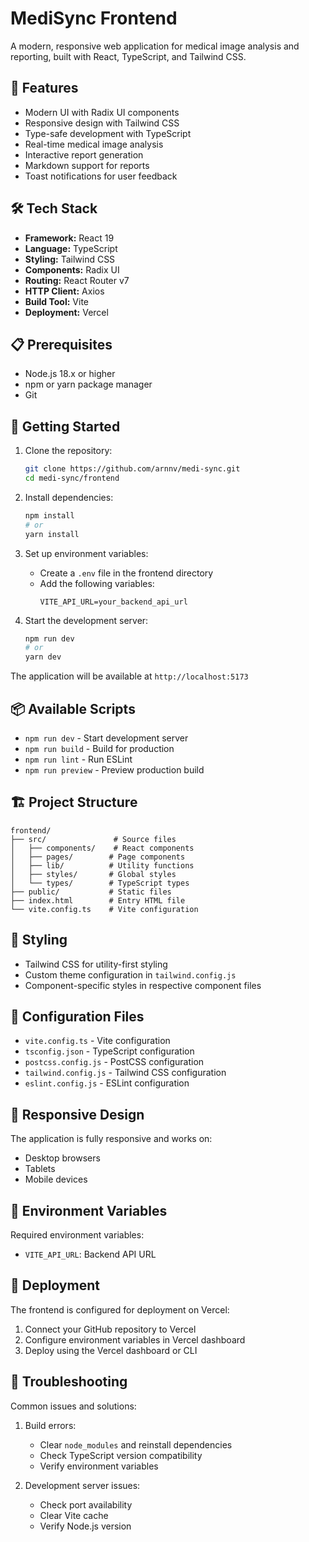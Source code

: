 # MediSync Frontend

A modern, responsive web application for medical image analysis and reporting, built with React, TypeScript, and Tailwind CSS.

## 🚀 Features

- Modern UI with Radix UI components
- Responsive design with Tailwind CSS
- Type-safe development with TypeScript
- Real-time medical image analysis
- Interactive report generation
- Markdown support for reports
- Toast notifications for user feedback

## 🛠️ Tech Stack

- **Framework:** React 19
- **Language:** TypeScript
- **Styling:** Tailwind CSS
- **Components:** Radix UI
- **Routing:** React Router v7
- **HTTP Client:** Axios
- **Build Tool:** Vite
- **Deployment:** Vercel

## 📋 Prerequisites

- Node.js 18.x or higher
- npm or yarn package manager
- Git

## 🚀 Getting Started

1. Clone the repository:

   ```bash
   git clone https://github.com/arnnv/medi-sync.git
   cd medi-sync/frontend
   ```

2. Install dependencies:

   ```bash
   npm install
   # or
   yarn install
   ```

3. Set up environment variables:

   - Create a `.env` file in the frontend directory
   - Add the following variables:
     ```env
     VITE_API_URL=your_backend_api_url
     ```

4. Start the development server:
   ```bash
   npm run dev
   # or
   yarn dev
   ```

The application will be available at `http://localhost:5173`

## 📦 Available Scripts

- `npm run dev` - Start development server
- `npm run build` - Build for production
- `npm run lint` - Run ESLint
- `npm run preview` - Preview production build

## 🏗️ Project Structure

```
frontend/
├── src/               # Source files
│   ├── components/    # React components
│   ├── pages/        # Page components
│   ├── lib/          # Utility functions
│   ├── styles/       # Global styles
│   └── types/        # TypeScript types
├── public/           # Static files
├── index.html        # Entry HTML file
└── vite.config.ts    # Vite configuration
```

## 🎨 Styling

- Tailwind CSS for utility-first styling
- Custom theme configuration in `tailwind.config.js`
- Component-specific styles in respective component files

## 🔧 Configuration Files

- `vite.config.ts` - Vite configuration
- `tsconfig.json` - TypeScript configuration
- `postcss.config.js` - PostCSS configuration
- `tailwind.config.js` - Tailwind CSS configuration
- `eslint.config.js` - ESLint configuration

## 📱 Responsive Design

The application is fully responsive and works on:

- Desktop browsers
- Tablets
- Mobile devices

## 🔐 Environment Variables

Required environment variables:

- `VITE_API_URL`: Backend API URL

## 🚀 Deployment

The frontend is configured for deployment on Vercel:

1. Connect your GitHub repository to Vercel
2. Configure environment variables in Vercel dashboard
3. Deploy using the Vercel dashboard or CLI

## 🐛 Troubleshooting

Common issues and solutions:

1. Build errors:

   - Clear `node_modules` and reinstall dependencies
   - Check TypeScript version compatibility
   - Verify environment variables

2. Development server issues:
   - Check port availability
   - Clear Vite cache
   - Verify Node.js version
